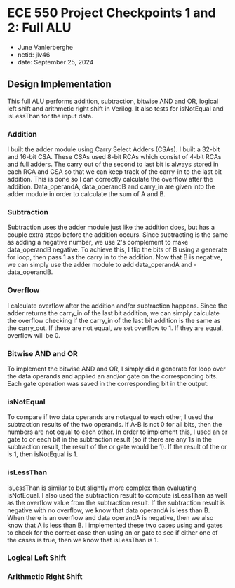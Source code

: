 # ECE 550 Project Checkpoints 1 and 2: Full ALU
- June Vanlerberghe
- netid: jlv46
- date: September 25, 2024

## Design Implementation
This full ALU performs addition, subtraction, bitwise AND and OR, logical left shift and arithmetic right shift in Verilog. It also tests for isNotEqual and isLessThan for the input data.

### Addition
I built the adder module using Carry Select Adders (CSAs). I built a 32-bit and 16-bit CSA. 
These CSAs used 8-bit RCAs which consist of 4-bit RCAs and full adders. The carry out of the second to last bit is always stored
in each RCA and CSA so that we can keep track of the carry-in to the last bit addition. This is done so I can correctly
calculate the overflow after the addition. Data_operandA, data_operandB and carry_in are given into the adder module in order
to calculate the sum of A and B. 

### Subtraction
Subtraction uses the adder module just like the addition does, but has a couple extra steps before the addition occurs. Since subtracting 
is the same as adding a negative number, we use 2's complement to make data_operandB negative. To achieve this, I flip the bits of B
using a generate for loop, then pass 1 as the carry in to the addition. Now that B is negative, we can simply use the adder module 
to add data_operandA and -data_operandB. 

### Overflow
I calculate overflow after the addition and/or subtraction happens. Since the adder returns the carry_in of the last bit addition, 
we can simply calculate the overflow checking if the carry_in of the last bit addition is the same as the carry_out. If these are 
not equal, we set overflow to 1. If they are equal, overflow will be 0.

### Bitwise AND and OR
To implement the bitwise AND and OR, I simply did a generate for loop over the data operands and applied an and/or gate on the corresponding bits. Each gate operation was saved in the corresponding bit in the output.

### isNotEqual
To compare if two data operands are notequal to each other, I used the subtraction results of the two operands. If A-B is not 0 for all bits, then the numbers are not equal to each other. In order to implement this, I used an or gate to or each bit in the subtraction result (so if there are any 1s in the subtraction result, the result of the or gate would be 1). If the result of the or is 1, then isNotEqual is 1.

### isLessThan
isLessThan is similar to but slightly more complex than evaluating isNotEqual. I also used the subtraction result to compute isLessThan as well as the overflow value from the subtraction result. If the subtraction result is negative with no overflow, we know that data operandA is less than B. When there is an overflow and data operandA is negative, then we also know that A is less than B. I implemented these two cases using and gates to check for the correct case then using an or gate to see if either one of the cases is true, then we know that isLessThan is 1.

### Logical Left Shift

### Arithmetic Right Shift
